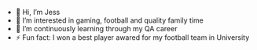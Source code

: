 - 👋 Hi, I’m Jess
- 👀 I’m interested in gaming, football and quality family time
- 🌱 I’m continuously learning through my QA career
- ⚡ Fun fact: I won a best player awared for my football team in University

